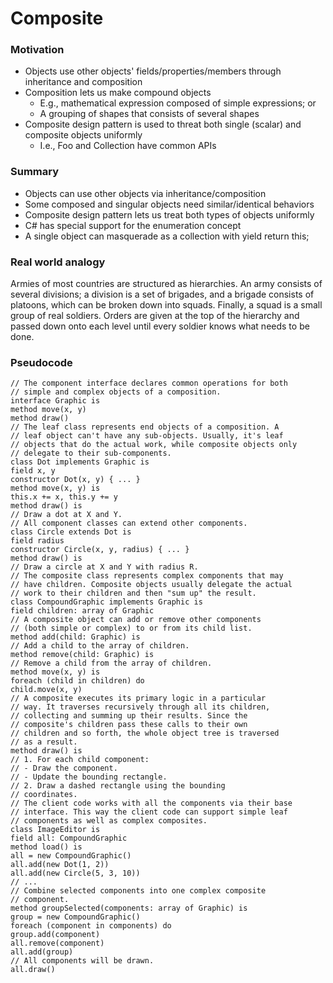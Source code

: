 ﻿# Composite

### Motivation

- Objects use other objects' fields/properties/members through inheritance and composition
- Composition lets us make compound objects
    - E.g., mathematical expression composed of simple expressions; or
    - A grouping of shapes that consists of several shapes
- Composite design pattern is used to threat both single (scalar) and composite objects uniformly
    - I.e., Foo and Collection<Foo> have common APIs

### Summary

- Objects can use other objects via inheritance/composition
- Some composed and singular objects need similar/identical behaviors
- Composite design pattern lets us treat both types of objects uniformly
- C# has special support for the enumeration concept
- A single object can masquerade as a collection with yield return this;

### Real world analogy

Armies of most countries are structured as hierarchies. An army consists of several divisions; a division is a set of
brigades, and a brigade consists of platoons,
which can be broken down into squads. Finally, a squad is a small group of real soldiers. Orders are given at the top of
the hierarchy and passed down onto each level until
every soldier knows what needs to be done.


### Pseudocode

    // The component interface declares common operations for both
    // simple and complex objects of a composition.
    interface Graphic is
    method move(x, y)
    method draw()
    // The leaf class represents end objects of a composition. A
    // leaf object can't have any sub-objects. Usually, it's leaf
    // objects that do the actual work, while composite objects only
    // delegate to their sub-components.
    class Dot implements Graphic is
    field x, y
    constructor Dot(x, y) { ... }
    method move(x, y) is
    this.x += x, this.y += y
    method draw() is
    // Draw a dot at X and Y.
    // All component classes can extend other components.
    class Circle extends Dot is
    field radius
    constructor Circle(x, y, radius) { ... }
    method draw() is
    // Draw a circle at X and Y with radius R.
    // The composite class represents complex components that may
    // have children. Composite objects usually delegate the actual
    // work to their children and then "sum up" the result.
    class CompoundGraphic implements Graphic is
    field children: array of Graphic
    // A composite object can add or remove other components
    // (both simple or complex) to or from its child list.
    method add(child: Graphic) is
    // Add a child to the array of children.
    method remove(child: Graphic) is
    // Remove a child from the array of children.
    method move(x, y) is
    foreach (child in children) do
    child.move(x, y)
    // A composite executes its primary logic in a particular
    // way. It traverses recursively through all its children,
    // collecting and summing up their results. Since the
    // composite's children pass these calls to their own
    // children and so forth, the whole object tree is traversed
    // as a result.
    method draw() is
    // 1. For each child component:
    // - Draw the component.
    // - Update the bounding rectangle.
    // 2. Draw a dashed rectangle using the bounding
    // coordinates.
    // The client code works with all the components via their base
    // interface. This way the client code can support simple leaf
    // components as well as complex composites.
    class ImageEditor is
    field all: CompoundGraphic
    method load() is
    all = new CompoundGraphic()
    all.add(new Dot(1, 2))
    all.add(new Circle(5, 3, 10))
    // ...
    // Combine selected components into one complex composite
    // component.
    method groupSelected(components: array of Graphic) is
    group = new CompoundGraphic()
    foreach (component in components) do
    group.add(component)
    all.remove(component)
    all.add(group)
    // All components will be drawn.
    all.draw()
